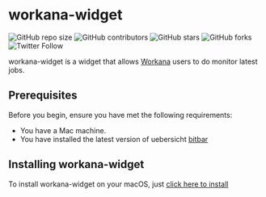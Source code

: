 # workana-widget

![GitHub repo size](https://img.shields.io/github/repo-size/thomasgroch/whoami.widget)
![GitHub contributors](https://img.shields.io/github/contributors/thomasgroch/whoami.widget)
![GitHub stars](https://img.shields.io/github/stars/thomasgroch/whoami.widget?style=social)
![GitHub forks](https://img.shields.io/github/forks/thomasgroch/whoami.widget?style=social)
![Twitter Follow](https://img.shields.io/twitter/follow/thomasgroch?style=social)

workana-widget is a widget that allows [Workana](https://www.workana.com/) users to do monitor latest jobs.

## Prerequisites

Before you begin, ensure you have met the following requirements:
* You have a Mac machine.
* You have installed the latest version of uebersicht [bitbar](https://getbitbar.com/)

## Installing workana-widget

To install workana-widget on your macOS, just [click here to install](bitbar://openPlugin?title=Check%20hosts&src=https://github.com/thomasgroch/whoami.widget/raw/master/index.js)
